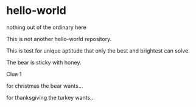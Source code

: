 # hello-world
nothing out of the ordinary here

This is not another hello-world repository.

This is test for unique aptitude that only the best and brightest can solve.

The bear is sticky with honey.  

Clue 1

for christmas the bear wants...

for thanksgiving the turkey wants...
